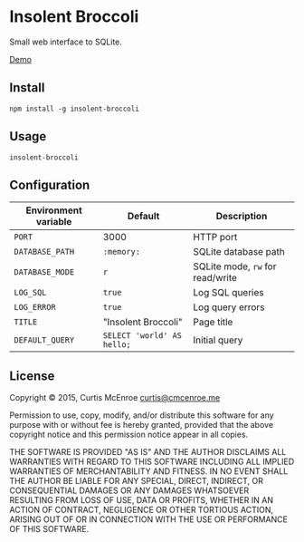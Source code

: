 # Insolent Broccoli

Small web interface to SQLite.

[Demo](http://insolent-broccoli.app.cmcenroe.me)

## Install

```
npm install -g insolent-broccoli
```

## Usage

```
insolent-broccoli
```

## Configuration

Environment variable | Default                    | Description
-------------------- | -------------------------- | -----------
`PORT`               | 3000                       | HTTP port
`DATABASE_PATH`      | `:memory:`                 | SQLite database path
`DATABASE_MODE`      | `r`                        | SQLite mode, `rw` for read/write
`LOG_SQL`            | `true`                     | Log SQL queries
`LOG_ERROR`          | `true`                     | Log query errors
`TITLE`              | "Insolent Broccoli"        | Page title
`DEFAULT_QUERY`      | `SELECT 'world' AS hello;` | Initial query

## License

Copyright © 2015, Curtis McEnroe <curtis@cmcenroe.me>

Permission to use, copy, modify, and/or distribute this software for any
purpose with or without fee is hereby granted, provided that the above
copyright notice and this permission notice appear in all copies.

THE SOFTWARE IS PROVIDED "AS IS" AND THE AUTHOR DISCLAIMS ALL WARRANTIES
WITH REGARD TO THIS SOFTWARE INCLUDING ALL IMPLIED WARRANTIES OF
MERCHANTABILITY AND FITNESS. IN NO EVENT SHALL THE AUTHOR BE LIABLE FOR
ANY SPECIAL, DIRECT, INDIRECT, OR CONSEQUENTIAL DAMAGES OR ANY DAMAGES
WHATSOEVER RESULTING FROM LOSS OF USE, DATA OR PROFITS, WHETHER IN AN
ACTION OF CONTRACT, NEGLIGENCE OR OTHER TORTIOUS ACTION, ARISING OUT OF
OR IN CONNECTION WITH THE USE OR PERFORMANCE OF THIS SOFTWARE.
